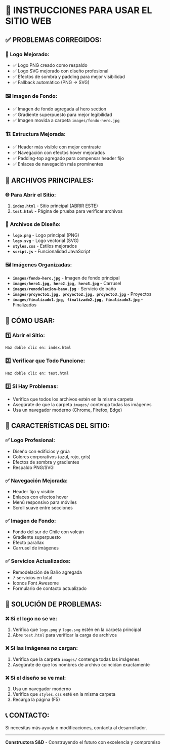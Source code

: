 # 🚀 INSTRUCCIONES PARA USAR EL SITIO WEB

## ✅ **PROBLEMAS CORREGIDOS:**

### 🎨 **Logo Mejorado:**
- ✅ Logo PNG creado como respaldo
- ✅ Logo SVG mejorado con diseño profesional
- ✅ Efectos de sombra y padding para mejor visibilidad
- ✅ Fallback automático (PNG → SVG)

### 🖼️ **Imagen de Fondo:**
- ✅ Imagen de fondo agregada al hero section
- ✅ Gradiente superpuesto para mejor legibilidad
- ✅ Imagen movida a carpeta `images/fondo-hero.jpg`

### 🏗️ **Estructura Mejorada:**
- ✅ Header más visible con mejor contraste
- ✅ Navegación con efectos hover mejorados
- ✅ Padding-top agregado para compensar header fijo
- ✅ Enlaces de navegación más prominentes

## 📁 **ARCHIVOS PRINCIPALES:**

### 🌐 **Para Abrir el Sitio:**
1. **`index.html`** - Sitio principal (ABRIR ESTE)
2. **`test.html`** - Página de prueba para verificar archivos

### 🎨 **Archivos de Diseño:**
- **`logo.png`** - Logo principal (PNG)
- **`logo.svg`** - Logo vectorial (SVG)
- **`styles.css`** - Estilos mejorados
- **`script.js`** - Funcionalidad JavaScript

### 🖼️ **Imágenes Organizadas:**
- **`images/fondo-hero.jpg`** - Imagen de fondo principal
- **`images/hero1.jpg, hero2.jpg, hero3.jpg`** - Carrusel
- **`images/remodelacion-bano.jpg`** - Servicio de baño
- **`images/proyecto1.jpg, proyecto2.jpg, proyecto3.jpg`** - Proyectos
- **`images/finalizado1.jpg, finalizado2.jpg, finalizado3.jpg`** - Finalizados

## 🔧 **CÓMO USAR:**

### 1️⃣ **Abrir el Sitio:**
```
Haz doble clic en: index.html
```

### 2️⃣ **Verificar que Todo Funcione:**
```
Haz doble clic en: test.html
```

### 3️⃣ **Si Hay Problemas:**
- Verifica que todos los archivos estén en la misma carpeta
- Asegúrate de que la carpeta `images/` contenga todas las imágenes
- Usa un navegador moderno (Chrome, Firefox, Edge)

## 🎯 **CARACTERÍSTICAS DEL SITIO:**

### ✅ **Logo Profesional:**
- Diseño con edificios y grúa
- Colores corporativos (azul, rojo, gris)
- Efectos de sombra y gradientes
- Respaldo PNG/SVG

### ✅ **Navegación Mejorada:**
- Header fijo y visible
- Enlaces con efectos hover
- Menú responsivo para móviles
- Scroll suave entre secciones

### ✅ **Imagen de Fondo:**
- Fondo del sur de Chile con volcán
- Gradiente superpuesto
- Efecto parallax
- Carrusel de imágenes

### ✅ **Servicios Actualizados:**
- Remodelación de Baño agregada
- 7 servicios en total
- Iconos Font Awesome
- Formulario de contacto actualizado

## 🚨 **SOLUCIÓN DE PROBLEMAS:**

### ❌ **Si el logo no se ve:**
1. Verifica que `logo.png` y `logo.svg` estén en la carpeta principal
2. Abre `test.html` para verificar la carga de archivos

### ❌ **Si las imágenes no cargan:**
1. Verifica que la carpeta `images/` contenga todas las imágenes
2. Asegúrate de que los nombres de archivo coincidan exactamente

### ❌ **Si el diseño se ve mal:**
1. Usa un navegador moderno
2. Verifica que `styles.css` esté en la misma carpeta
3. Recarga la página (F5)

## 📞 **CONTACTO:**
Si necesitas más ayuda o modificaciones, contacta al desarrollador.

---
**Constructora S&D** - Construyendo el futuro con excelencia y compromiso
